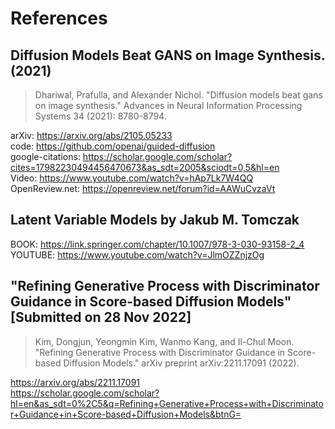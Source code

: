 # References 

## Diffusion Models Beat GANS on Image Synthesis. (2021)
> Dhariwal, Prafulla, and Alexander Nichol. "Diffusion models beat gans on image synthesis." Advances in Neural Information Processing Systems 34 (2021): 8780-8794.

arXiv: https://arxiv.org/abs/2105.05233    
code: https://github.com/openai/guided-diffusion    
google-citations:  https://scholar.google.com/scholar?cites=17982230494456470673&as_sdt=2005&sciodt=0,5&hl=en   
Video: https://www.youtube.com/watch?v=hAp7Lk7W4QQ   
OpenReview.net: https://openreview.net/forum?id=AAWuCvzaVt   


## Latent Variable Models by Jakub M. Tomczak 
BOOK:  https://link.springer.com/chapter/10.1007/978-3-030-93158-2_4 
YOUTUBE: https://www.youtube.com/watch?v=JlmOZZnjzOg



## "Refining Generative Process with Discriminator Guidance in Score-based Diffusion Models" [Submitted on 28 Nov 2022]
> Kim, Dongjun, Yeongmin Kim, Wanmo Kang, and Il-Chul Moon. "Refining Generative Process with Discriminator Guidance in Score-based Diffusion Models." arXiv preprint arXiv:2211.17091 (2022).

https://arxiv.org/abs/2211.17091   
https://scholar.google.com/scholar?hl=en&as_sdt=0%2C5&q=Refining+Generative+Process+with+Discriminator+Guidance+in+Score-based+Diffusion+Models&btnG=    



